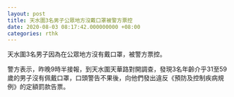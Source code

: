 ```yaml
---
layout: post
title: 天水圍3名男子公眾地方沒戴口罩被警方票控
date: 2020-08-03 08:17:42.000000000 +08:00
categories: rthk
---
```


天水圍3名男子因為在公眾地方沒有戴口罩，被警方票控。

警方表示，昨晚9時半接報，到天水圍天華路對開調查，發現3名年齡介乎31至59歲的男子沒有佩戴口罩，口頭警告不果後，向他們發出違反《預防及控制疾病規例》的定額罰款告票。
